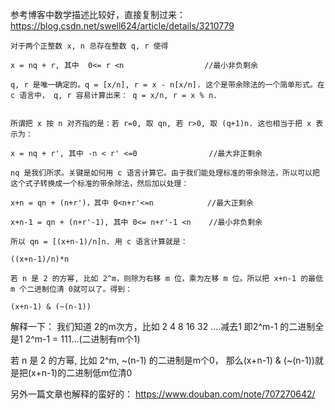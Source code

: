 
参考博客中数学描述比较好，直接复制过来：
https://blog.csdn.net/swell624/article/details/3210779

```
对于两个正整数 x, n 总存在整数 q, r 使得

x = nq + r, 其中  0<= r <n                  //最小非负剩余

q, r 是唯一确定的。q = [x/n], r = x - n[x/n]. 这个是带余除法的一个简单形式。在 c 语言中， q, r 容易计算出来： q = x/n, r = x % n.


所谓把 x 按 n 对齐指的是：若 r=0, 取 qn, 若 r>0, 取 (q+1)n. 这也相当于把 x 表示为：

x = nq + r', 其中 -n < r' <=0                //最大非正剩余   

nq 是我们所求。关键是如何用 c 语言计算它。由于我们能处理标准的带余除法，所以可以把这个式子转换成一个标准的带余除法，然后加以处理：

x+n = qn + (n+r')，其中 0<n+r'<=n            //最大正剩余

x+n-1 = qn + (n+r'-1), 其中 0<= n+r'-1 <n    //最小非负剩余

所以 qn = [(x+n-1)/n]n. 用 c 语言计算就是：

((x+n-1)/n)*n

若 n 是 2 的方幂, 比如 2^m，则除为右移 m 位，乘为左移 m 位。所以把 x+n-1 的最低 m 个二进制位清 0就可以了。得到：

(x+n-1) & (~(n-1))
```
解释一下：
我们知道 2的m次方，比如 2 4 8 16 32 ....减去1  即2^m-1 的二进制全是1  2^m-1 = 111...(二进制有m个1)

若 n 是 2 的方幂, 比如 2^m, ~(n-1) 的二进制是m个0， 那么(x+n-1) & (~(n-1))就是把(x+n-1)的二进制低m位清0

另外一篇文章也解释的蛮好的：
https://www.douban.com/note/707270642/
